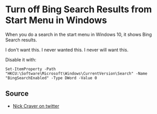 ﻿# Turn off Bing Search Results from Start Menu in Windows

When you do a search in the start menu in Windows 10, it shows Bing Search results.

I don't want this. I never wanted this. I never will want this.

Disable it with:

	Set-ItemProperty -Path "HKCU:\Software\Microsoft\Windows\CurrentVersion\Search" -Name "BingSearchEnabled" -Type DWord -Value 0

## Source

* [Nick Craver on twitter](https://twitter.com/Nick_Craver/status/1138231377055363074)